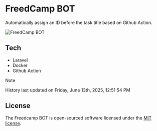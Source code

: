# FreedCamp BOT

Automatically assign an ID before the task title based on Github Action.

![FreedCamp BOT](https://repository-images.githubusercontent.com/737932867/7d34798b-2680-471c-b089-a78a718d3d6a)

## Tech

- Laravel
- Docker
- Github Action

> [!NOTE]  
> History last updated on Friday, June 13th, 2025, 12:51:54 PM

## License

The Freedcamp BOT is open-sourced software licensed under the [MIT license](https://opensource.org/licenses/MIT).
